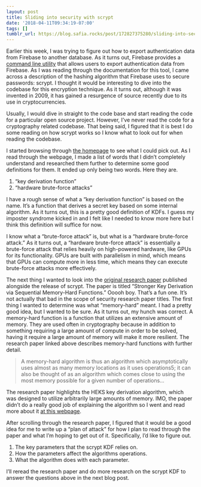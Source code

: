 ```yaml
---
layout: post
title: Sliding into security with scrypt
date: '2018-04-11T09:34:19-07:00'
tags: []
tumblr_url: https://blog.safia.rocks/post/172827375280/sliding-into-security-with-scrypt
---
```

Earlier this week, I was trying to figure out how to export authentication data from Firebase to another database. As it turns out, Firebase provides a [command line utility](https://firebase.google.com/docs/cli/auth) that allows users to export authentication data from Firebase. As I was reading through the documentation for this tool, I came across a description of the hashing algorithm that Firebase uses to secure passwords: scrypt. I thought it would be interesting to dive into the codebase for this encryption technique. As it turns out, although it was invented in 2009, it has gained a resurgence of source recently due to its use in cryptocurrencies.

Usually, I would dive in straight to the code base and start reading the code for a particular open source project. However, I’ve never read the code for a cryptography related codebase. That being said, I figured that it is best I do some reading on how scrypt works so I know what to look out for when reading the codebase.

I started browsing through [the homepage](https://www.tarsnap.com/scrypt.html) to see what I could pick out. As I read through the webpage, I made a list of words that I didn’t completely understand and researched them further to determine some good definitions for them. It ended up only being two words. Here they are.

1. “key derivation function”
2. “hardware brute-force attacks”

I have a rough sense of what a “key derivation function” is based on the name. It’s a function that derives a secret key based on some internal algorithm. As it turns out, this is a pretty good definition of KDFs. I guess my imposter syndrome kicked in and I felt like I needed to know more here but I think this definition will suffice for now.

I know what a “brute-force attack” is, but what is a “hardware brute-force attack.” As it turns out, a “hardware brute-force attack” is essentially a brute-force attack that relies heavily on high-powered hardware, like GPUs for its functionality. GPUs are built with parallelism in mind, which means that GPUs can compute more in less time, which means they can execute brute-force attacks more effectively.

The next thing I wanted to look into the [original research paper](https://www.tarsnap.com/scrypt/scrypt.pdf) published alongside the release of scrypt. The paper is titled “Stronger Key Derivation via Sequential Memory-Hard Functions.” Ooooh boy. That’s a fun one. It’s not actually that bad in the scope of security research paper titles. The first thing I wanted to determine was what “memory-hard” meant. I had a pretty good idea, but I wanted to be sure. As it turns out, my hunch was correct. A memory-hard function is a function that utilizes an extensive amount of memory. They are used often in cryptography because in addition to something requiring a large amount of compute in order to be solved, having it require a large amount of memory will make it more resilient. The research paper linked above describes memory-hard functions with further detail.

> A memory-hard algorithm is thus an algorithm which asymptotically uses almost as many memory locations as it uses operations5; it can also be thought of as an algorithm which comes close to using the most memory possible for a given number of operations…

The research paper highlights the HEKS key derivation algorithm, which was designed to utilize arbitrarily large amounts of memory. IMO, the paper didn’t do a really good job of explaining the algorithm so I went and read more about it [at this webpage](http://world.std.com/~reinhold/HEKSproposal.html).

After scrolling through the research paper, I figured that it would be a good idea for me to write up a “plan of attack” for how I plan to read through the paper and what I’m hoping to get out of it. Specifically, I’d like to figure out.

1. The key parameters that the scrypt KDF relies on.
2. How the parameters affect the algorithms operations.
3. What the algorithm does with each parameter.

I’ll reread the research paper and do more research on the scrypt KDF to answer the questions above in the next blog post.

